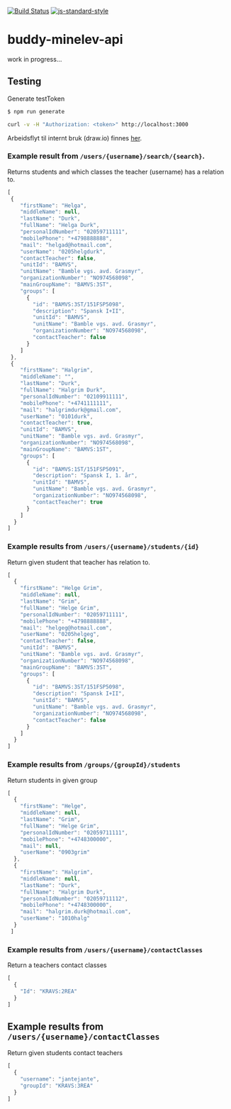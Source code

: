 [![Build Status](https://travis-ci.org/telemark/buddy-minelev-api.svg?branch=master)](https://travis-ci.org/telemark/buddy-minelev-api)
[![js-standard-style](https://img.shields.io/badge/code%20style-standard-brightgreen.svg?style=flat)](https://github.com/feross/standard)
# buddy-minelev-api

work in progress...

## Testing

Generate testToken

```sh
$ npm run generate
```

```sh
curl -v -H "Authorization: <token>" http://localhost:3000
```

Arbeidsflyt til internt bruk (draw.io) finnes [her](https://drive.google.com/file/d/0Bxh4BAJEIHuoeHU2a3J2LTRRVDA/view?usp=sharing).

### Example result from ```/users/{username}/search/{search}```.

Returns students and which classes the teacher (username) has a relation to.
```js
[
 {
    "firstName": "Helga",
    "middleName": null,
    "lastName": "Durk",
    "fullName": "Helga Durk",
    "personalIdNumber": "02059711111",
    "mobilePhone": "+4798888888",
    "mail": "helgad@hotmail.com",
    "userName": "0205helgdurk",
    "contactTeacher": false,
    "unitId": "BAMVS",
    "unitName": "Bamble vgs. avd. Grasmyr",
    "organizationNumber": "NO974568098",
    "mainGroupName": "BAMVS:3ST",
    "groups": [
      {
        "id": "BAMVS:3ST/151FSP5098",
        "description": "Spansk I+II",
        "unitId": "BAMVS",
        "unitName": "Bamble vgs. avd. Grasmyr",
        "organizationNumber": "NO974568098",
        "contactTeacher": false
      }
    ]
 },
 {
    "firstName": "Halgrim",
    "middleName": "",
    "lastName": "Durk",
    "fullName": "Halgrim Durk",
    "personalIdNumber": "02109911111",
    "mobilePhone": "+4741111111",
    "mail": "halgrimdurk@gmail.com",
    "userName": "0101durk",
    "contactTeacher": true,
    "unitId": "BAMVS",
    "unitName": "Bamble vgs. avd. Grasmyr",
    "organizationNumber": "NO974568098",
    "mainGroupName": "BAMVS:1ST",
    "groups": [
      {
        "id": "BAMVS:1ST/151FSP5091",
        "description": "Spansk I, 1. år",
        "unitId": "BAMVS",
        "unitName": "Bamble vgs. avd. Grasmyr",
        "organizationNumber": "NO974568098",
        "contactTeacher": true
      }
    ]
  }
]
```


### Example results from ```/users/{username}/students/{id}```

Return given student that teacher has relation to.
```js
[
  {
    "firstName": "Helge Grim",
    "middleName": null,
    "lastName": "Grim",
    "fullName": "Helge Grim",
    "personalIdNumber": "02059711111",
    "mobilePhone": "+4798888888",
    "mail": "helgeg@hotmail.com",
    "userName": "0205helgeg",
    "contactTeacher": false,
    "unitId": "BAMVS",
    "unitName": "Bamble vgs. avd. Grasmyr",
    "organizationNumber": "NO974568098",
    "mainGroupName": "BAMVS:3ST",
    "groups": [
      {
        "id": "BAMVS:3ST/151FSP5098",
        "description": "Spansk I+II",
        "unitId": "BAMVS",
        "unitName": "Bamble vgs. avd. Grasmyr",
        "organizationNumber": "NO974568098",
        "contactTeacher": false
      }
    ]
  }
]
```

### Example results from ```/groups/{groupId}/students```

Return students in given group
```js
[
  {
    "firstName": "Helge",
    "middleName": null,
    "lastName": "Grim",
    "fullName": "Helge Grim",
    "personalIdNumber": "02059711111",
    "mobilePhone": "+4748300000",
    "mail": null,
    "userName": "0903grim"
  },
  {
    "firstName": "Halgrim",
    "middleName": null,
    "lastName": "Durk",
    "fullName": "Halgrim Durk",
    "personalIdNumber": "02059711112",
    "mobilePhone": "+4748300000",
    "mail": "halgrim.durk@hotmail.com",
    "userName": "1010halg"
  }
 ]
```

### Example results from ```/users/{username}/contactClasses```

Return a teachers contact classes
```js
[
  {
    "Id": "KRAVS:2REA"
  }
]
```

## Example results from ```/users/{username}/contactClasses```

Return given students contact teachers
```js
[
  {
    "username": "jantejante",
    "groupId": "KRAVS:3REA"
  }
]
```
